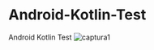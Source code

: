# Android-Kotlin-Test
Android Kotlin Test
![captura1](https://user-images.githubusercontent.com/72764480/144478404-33ecf113-f827-4ffd-8c10-8b49d1a8d635.png)
